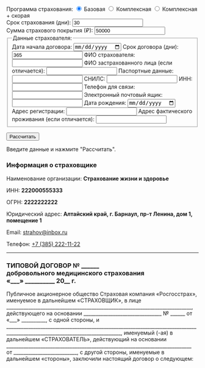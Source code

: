 <div>
    <label>Программа страхования:</label>
    <input type="radio" id="basic" name="program" value="basic" checked>
    <label for="basic">Базовая</label>
    <input type="radio" id="complex" name="program" value="complex">
    <label for="complex">Комплексная</label>
    <input type="radio" id="complex_ambulance" name="program" value="complex_ambulance">
    <label for="complex_ambulance">Комплексная + скорая</label>
</div>

<div>
    <label for="insuranceDays">Срок страхования (дни):</label>
    <input type="number" id="insuranceDays" value="30" min="1">
</div>

<div>
    <label for="coverageAmount">Сумма страхового покрытия (₽):</label>
    <input type="number" id="coverageAmount" value="50000" min="1">
</div>

<fieldset>
    <legend>Данные страхователя:</legend>
    <label for="startDate">Дата начала договора:</label>
    <input type="date" id="startDate">
    <label for="contractTerm">Срок договора (дни):</label>
    <input type="number" id="contractTerm" value="365" min="1">
    <label for="fioInsurer">ФИО страхователя:</label>
    <input type="text" id="fioInsurer">
    <label for="fioInsured">ФИО застрахованного лица (если отличается):</label>
    <input type="text" id="fioInsured">
    <label for="passportData">Паспортные данные:</label>
    <input type="text" id="passportData">
    <label for="snils">СНИЛС:</label>
    <input type="text" id="snils">
    <label for="inn">ИНН:</label>
    <input type="text" id="inn">
    <label for="phone">Телефон для связи:</label>
    <input type="tel" id="phone">
    <label for="email">Электронный почтовый ящик:</label>
    <input type="email" id="email">
    <label for="birthDate">Дата рождения:</label>
    <input type="date" id="birthDate">
    <label for="registrationAddress">Адрес регистрации:</label>
    <input type="text" id="registrationAddress">
    <label for="actualAddress">Адрес фактического проживания (если отличается):</label>
    <input type="text" id="actualAddress">
</fieldset>

<button onclick="calculatePremium()">Рассчитать</button>

<div id="premiumResult">Введите данные и нажмите "Рассчитать".</div>

<h3>Информация о страховщике</h3>
<p>Наименование организации: <strong>Страхование жизни и здоровье</strong></p>
<p>ИНН: <strong>222000555333</strong></p>
<p>ОГРН: <strong>2222222222</strong></p>
<p>Юридический адрес: <strong>Алтайский край, г. Барнаул, пр-т Ленина, дом 1, помещение 1</strong></p>
<p>Email: <a href="mailto:strahov@inbox.ru">strahov@inbox.ru</a></p>
<p>Телефон: <a href="tel:+73852221122">+7 (385) 222-11-22</a></p>

<hr> <!— Разделительная линия —>

<h3>ТИПОВОЙ ДОГОВОР № ______<br>
добровольного медицинского страхования<br>
«___» __________ 20__ г.</h3>

<p>Публичное акционерное общество Страховая компания «Росгосстрах», именуемое в дальнейшем «СТРАХОВЩИК», в лице ____________________________________________________________________________, действующего на основании ________________________________ № ______ от «___» __________, с одной стороны, и _____________________________________________________________________________________________________________________________, именуемый (-ая) в дальнейшем «СТРАХОВАТЕЛЬ», действующий на основании ____________________________________________________________________________ от __________________________, с другой стороны, именуемые в дальнейшем «стороны», заключили настоящий договор о следующем:</p>


